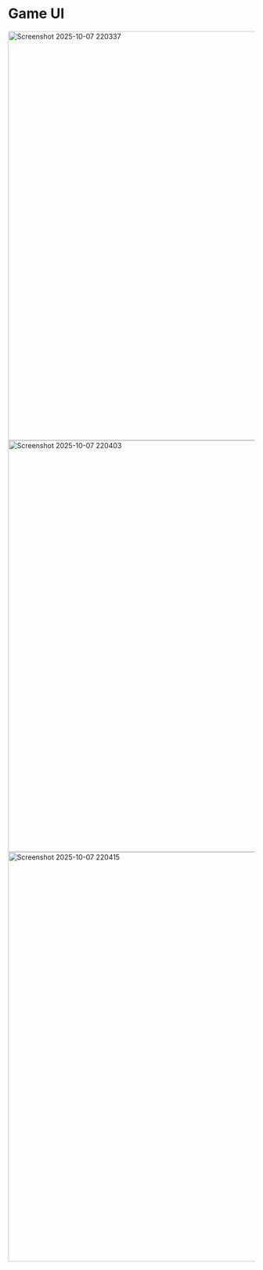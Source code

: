 # Game UI

<img width="1255" height="834" alt="Screenshot 2025-10-07 220337" src="https://github.com/user-attachments/assets/9a4df860-e851-4382-8b57-2fbb42b31b72" />
<img width="1255" height="839" alt="Screenshot 2025-10-07 220403" src="https://github.com/user-attachments/assets/12236546-5191-402f-bb65-ffe3b61c402c" />
<img width="1244" height="835" alt="Screenshot 2025-10-07 220415" src="https://github.com/user-attachments/assets/bdd1f1c5-4666-4a04-b574-02e8f1d6fa08" />
